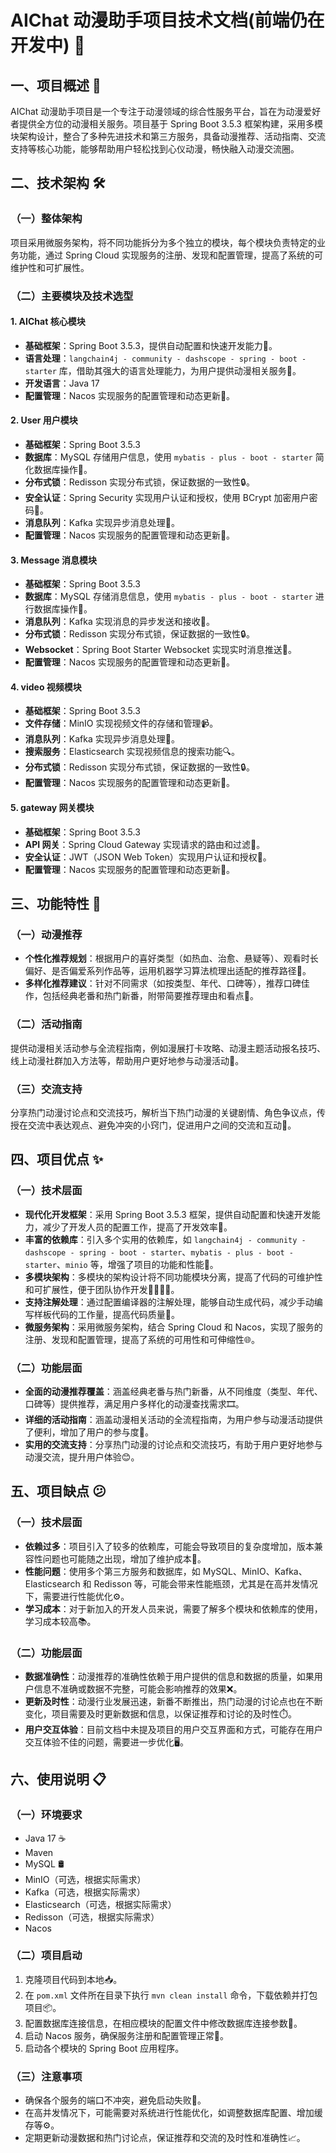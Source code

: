 # AIChat 动漫助手项目技术文档(前端仍在开发中) 📖

## 一、项目概述 🌟
AIChat 动漫助手项目是一个专注于动漫领域的综合性服务平台，旨在为动漫爱好者提供全方位的动漫相关服务。项目基于 Spring Boot 3.5.3 框架构建，采用多模块架构设计，整合了多种先进技术和第三方服务，具备动漫推荐、活动指南、交流支持等核心功能，能够帮助用户轻松找到心仪动漫，畅快融入动漫交流圈。

## 二、技术架构 🛠️

### （一）整体架构
项目采用微服务架构，将不同功能拆分为多个独立的模块，每个模块负责特定的业务功能，通过 Spring Cloud 实现服务的注册、发现和配置管理，提高了系统的可维护性和可扩展性。

### （二）主要模块及技术选型

#### 1. **AIChat 核心模块**
- **基础框架**：Spring Boot 3.5.3，提供自动配置和快速开发能力🚀。
- **语言处理**：`langchain4j - community - dashscope - spring - boot - starter` 库，借助其强大的语言处理能力，为用户提供动漫相关服务🧠。
- **开发语言**：Java 17
- **配置管理**：Nacos 实现服务的配置管理和动态更新🔄。

#### 2. **User 用户模块**
- **基础框架**：Spring Boot 3.5.3
- **数据库**：MySQL 存储用户信息，使用 `mybatis - plus - boot - starter` 简化数据库操作💾。
- **分布式锁**：Redisson 实现分布式锁，保证数据的一致性🔒。
- **安全认证**：Spring Security 实现用户认证和授权，使用 BCrypt 加密用户密码🔐。
- **消息队列**：Kafka 实现异步消息处理📨。
- **配置管理**：Nacos 实现服务的配置管理和动态更新🔄。

#### 3. **Message 消息模块**
- **基础框架**：Spring Boot 3.5.3
- **数据库**：MySQL 存储消息信息，使用 `mybatis - plus - boot - starter` 进行数据库操作💾。
- **消息队列**：Kafka 实现消息的异步发送和接收📨。
- **分布式锁**：Redisson 实现分布式锁，保证数据的一致性🔒。
- **Websocket**：Spring Boot Starter Websocket 实现实时消息推送💬。
- **配置管理**：Nacos 实现服务的配置管理和动态更新🔄。

#### 4. **video 视频模块**
- **基础框架**：Spring Boot 3.5.3
- **文件存储**：MinIO 实现视频文件的存储和管理📹。
- **消息队列**：Kafka 实现异步消息处理📨。
- **搜索服务**：Elasticsearch 实现视频信息的搜索功能🔍。
- **分布式锁**：Redisson 实现分布式锁，保证数据的一致性🔒。
- **配置管理**：Nacos 实现服务的配置管理和动态更新🔄。

#### 5. **gateway 网关模块**
- **基础框架**：Spring Boot 3.5.3
- **API 网关**：Spring Cloud Gateway 实现请求的路由和过滤🚥。
- **安全认证**：JWT（JSON Web Token）实现用户认证和授权🔐。
- **配置管理**：Nacos 实现服务的配置管理和动态更新🔄。

## 三、功能特性 🎯

### （一）动漫推荐
- **个性化推荐规划**：根据用户的喜好类型（如热血、治愈、悬疑等）、观看时长偏好、是否偏爱系列作品等，运用机器学习算法梳理出适配的推荐路径🧐。
- **多样化推荐建议**：针对不同需求（如按类型、年代、口碑等），推荐口碑佳作，包括经典老番和热门新番，附带简要推荐理由和看点🌟。

### （二）活动指南
提供动漫相关活动参与全流程指南，例如漫展打卡攻略、动漫主题活动报名技巧、线上动漫社群加入方法等，帮助用户更好地参与动漫活动🎊。

### （三）交流支持
分享热门动漫讨论点和交流技巧，解析当下热门动漫的关键剧情、角色争议点，传授在交流中表达观点、避免冲突的小窍门，促进用户之间的交流和互动💬。

## 四、项目优点 ✨

### （一）技术层面
- **现代化开发框架**：采用 Spring Boot 3.5.3 框架，提供自动配置和快速开发能力，减少了开发人员的配置工作，提高了开发效率🚀。
- **丰富的依赖库**：引入多个实用的依赖库，如 `langchain4j - community - dashscope - spring - boot - starter`、`mybatis - plus - boot - starter`、`minio` 等，增强了项目的功能和性能💪。
- **多模块架构**：多模块的架构设计将不同功能模块分离，提高了代码的可维护性和可扩展性，便于团队协作开发👨‍💻👩‍💻。
- **支持注解处理**：通过配置编译器的注解处理，能够自动生成代码，减少手动编写样板代码的工作量，提高代码质量📝。
- **微服务架构**：采用微服务架构，结合 Spring Cloud 和 Nacos，实现了服务的注册、发现和配置管理，提高了系统的可用性和可伸缩性🌐。

### （二）功能层面
- **全面的动漫推荐覆盖**：涵盖经典老番与热门新番，从不同维度（类型、年代、口碑等）提供推荐，满足用户多样化的动漫查找需求🎞️。
- **详细的活动指南**：涵盖动漫相关活动的全流程指南，为用户参与动漫活动提供了便利，增加了用户的参与度🎉。
- **实用的交流支持**：分享热门动漫的讨论点和交流技巧，有助于用户更好地参与动漫交流，提升用户体验😊。

## 五、项目缺点 😕

### （一）技术层面
- **依赖过多**：项目引入了较多的依赖库，可能会导致项目的复杂度增加，版本兼容性问题也可能随之出现，增加了维护成本🧾。
- **性能问题**：使用多个第三方服务和数据库，如 MySQL、MinIO、Kafka、Elasticsearch 和 Redisson 等，可能会带来性能瓶颈，尤其是在高并发情况下，需要进行性能优化⚙️。
- **学习成本**：对于新加入的开发人员来说，需要了解多个模块和依赖库的使用，学习成本较高📚。

### （二）功能层面
- **数据准确性**：动漫推荐的准确性依赖于用户提供的信息和数据的质量，如果用户信息不准确或数据不完整，可能会影响推荐的效果❌。
- **更新及时性**：动漫行业发展迅速，新番不断推出，热门动漫的讨论点也在不断变化，项目需要及时更新数据和信息，以保证推荐和讨论的及时性⏱️。
- **用户交互体验**：目前文档中未提及项目的用户交互界面和方式，可能存在用户交互体验不佳的问题，需要进一步优化🖥️。

## 六、使用说明 📋

### （一）环境要求
- Java 17 ☕
- Maven
- MySQL 🛢️
- MinIO（可选，根据实际需求）
- Kafka（可选，根据实际需求）
- Elasticsearch（可选，根据实际需求）
- Redisson（可选，根据实际需求）
- Nacos

### （二）项目启动
1. 克隆项目代码到本地📥。
2. 在 `pom.xml` 文件所在目录下执行 `mvn clean install` 命令，下载依赖并打包项目📦。
3. 配置数据库连接信息，在相应模块的配置文件中修改数据库连接参数🔌。
4. 启动 Nacos 服务，确保服务注册和配置管理正常🚀。
5. 启动各个模块的 Spring Boot 应用程序。

### （三）注意事项
- 确保各个服务的端口不冲突，避免启动失败🚫。
- 在高并发情况下，可能需要对系统进行性能优化，如调整数据库配置、增加缓存等⚙️。
- 定期更新动漫数据和热门讨论点，保证推荐和交流的及时性和准确性📈。 
